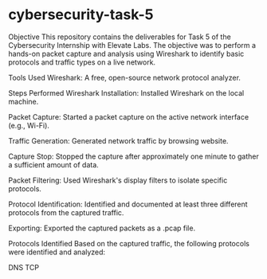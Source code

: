 # cybersecurity-task-5

Objective
This repository contains the deliverables for Task 5 of the Cybersecurity Internship with Elevate Labs. The objective was to perform a hands-on packet capture and analysis using Wireshark to identify basic protocols and traffic types on a live network.

Tools Used
Wireshark: A free, open-source network protocol analyzer.

Steps Performed
Wireshark Installation: Installed Wireshark on the local machine.

Packet Capture: Started a packet capture on the active network interface (e.g., Wi-Fi).

Traffic Generation: Generated network traffic by browsing website.

Capture Stop: Stopped the capture after approximately one minute to gather a sufficient amount of data.

Packet Filtering: Used Wireshark's display filters to isolate specific protocols.

Protocol Identification: Identified and documented at least three different protocols from the captured traffic.

Exporting: Exported the captured packets as a .pcap file.

Protocols Identified
Based on the captured traffic, the following protocols were identified and analyzed:

DNS
TCP
